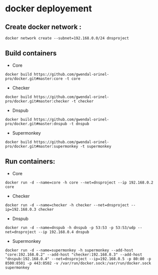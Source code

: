 # docker deployement

## Create docker network :
```
docker network create --subnet=192.168.0.0/24 dnsproject
```

## Build containers
- Core
```
docker build https://github.com/gwendal-orinel-pro/docker.git#master:core -t core
```

- Checker
```
docker build https://github.com/gwendal-orinel-pro/docker.git#master:checker -t checker
```

- Dnspub
```
docker build https://github.com/gwendal-orinel-pro/docker.git#master:dnspub -t dnspub
```

- Supermonkey
```
docker build https://github.com/gwendal-orinel-pro/docker.git#master:supermonkey -t supermonkey
```

## Run containers:
- Core
```
docker run -d --name=core -h core --net=dnsproject --ip 192.168.0.2 core
```

- Checker
```
docker run -d --name=checker -h checker --net=dnsproject --ip=192.168.0.3 checker
```

- Dnspub
```
docker run -d --name=dnspub -h dnspub -p 53:53 -p 53:53/udp --net=dnsproject --ip 192.168.0.4 dnspub
```

- Supermonkey
```
docker run -d --name=supermonkey -h supermonkey --add-host "core:192.168.0.2" --add-host "checker:192.168.0.3" --add-host "dnspub:192.168.0.4" --net=dnsproject --ip=192.168.0.5 -p 80:80 -p 8500:8501 -p 443:8502 -v /var/run/docker.sock:/var/run/docker.sock supermonkey
```

